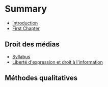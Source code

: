 # Summary

* [Introduction](README.md)
* [First Chapter](chapter1.md)

## Droit des médias

* [Syllabus](droit-des-medias/syllabus.md)
* [Liberté d'expression et droit à l'information](liberte-dexpression-et-droit-a-linformation.md)

## Méthodes qualitatives

